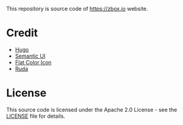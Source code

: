 This repository is source code of https://zbox.io website.

Credit
=========

- [Hugo](https://gohugo.io)
- [Semantic UI](https://semantic-ui.com)
- [Flat Color Icon](https://github.com/icons8/flat-color-icons)
- [Ruda](https://fonts.google.com/specimen/Ruda)

License
=======
This source code is licensed under the Apache 2.0 License - see the [LICENSE](LICENSE)
file for details.
